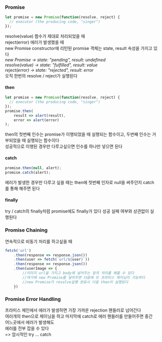 ### Promise

```javascript
let promise = new Promise(function(resolve, reject) {
  // executor (the producing code, "singer")
});
```
resolve(value) 함수가 제대로 처리되었을 때    
reject(error) 에러가 발생했을 때    
new Promise constructor에 리턴된 promise 객체는 state, result 속성을 가지고 있다    
_new Promise -> state: "pending", result: undefined_    
_resolve(value) -> state: "fulfilled", result: value_    
_reject(error) -> state: "rejected", result: error_    
오직 한번의 resolve / reject가 실행된다
 
#### then
```javascript
let promise = new Promise(function(resolve, reject) {
  // executor (the producing code, "singer")
});
promise.then(
    result => alert(result),
    error => alert(error)
);
```
then의 첫번째 인수는 promise가 이행되었을 때 실행되는 함수이고, 두번째 인수는 거부되었을 때 실행되는 함수이다  
성공적으로 이행된 경우만 다루고싶으면 인수를 하나만 넣으면 된다

#### catch
```javascript
promise.then(null, alert);
promise.catch(alert);
```
에러가 발생한 경우만 다루고 싶을 때는 then에 첫번째 인자로 null을 써주던지 catch를 통해 해주면 된다

#### finally
try / catch의 finally처럼 promise에도 finally가 있다
성공 실패 여부와 상관없이 실행된다

### Promise Chaining
연속적으로 비동기 처리를 하고싶을 때
```javascript
fetch('url')
    .then(response => response.json())
    .then(user => fetch(`url/${user}`))
    .then(response => response.json())
    .then(userImage => {
        //이미지 url을 가지고 body에 넣어주는 등의 처리를 해줄 수 있다
        //여기에 new Promise를 넣어주면 다음에 또 프라미스 체이닝이 가능하다 
        //new Promise가 resolve실행 완료시 다음 then이 실행된다
    })
```

### Promise Error Handling
프라미스 체인에서 에러가 발생하면 가장 가까운 rejection 핸들러로 넘어간다   
여러개의 then으로 체이닝을 하고 마지막에 catch로 에러 핸들러를 만들어주면 중간 어느곳에서 에러가 발생해도   
에러를 전부 잡을 수 있다   
=> 암시적인 try ... catch


